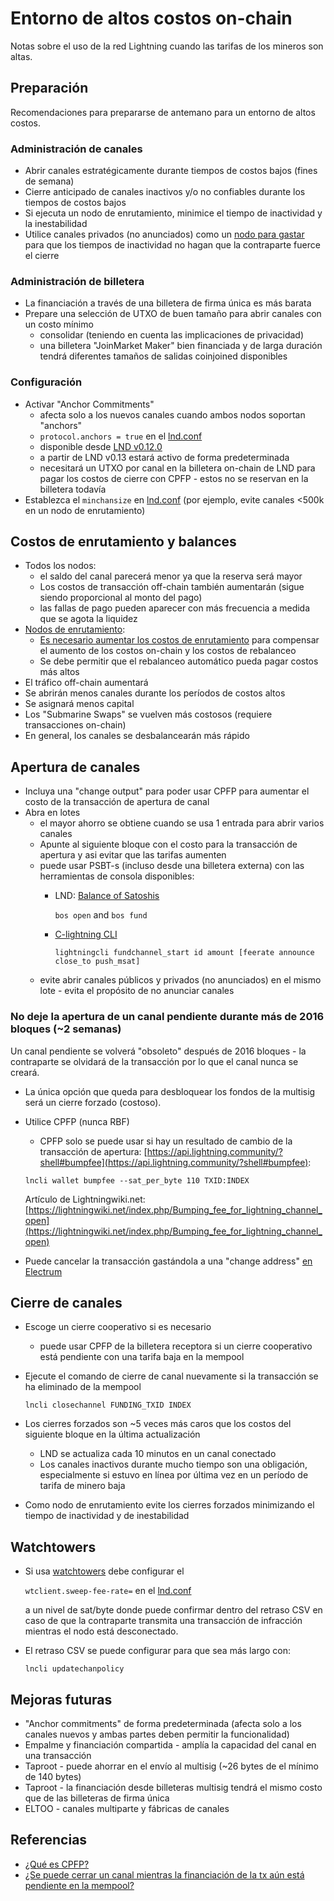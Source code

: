 # Entorno de altos costos on-chain

Notas sobre el uso de la red Lightning cuando las tarifas de los mineros son altas.

## Preparación

Recomendaciones para prepararse de antemano para un entorno de altos costos.

### Administración de canales

* Abrir canales estratégicamente durante tiempos de costos bajos (fines de semana)
* Cierre anticipado de canales inactivos y/o no confiables durante los tiempos de costos bajos
* Si ejecuta un nodo de enrutamiento, minimice el tiempo de inactividad y la inestabilidad
* Utilice canales privados (no anunciados) como un [nodo para gastar](../node-types/nodetype.spending.md) para que los tiempos de inactividad no hagan que la contraparte fuerce el cierre

### Administración de billetera

* La financiación a través de una billetera de firma única es más barata
* Prepare una selección de UTXO de buen tamaño para abrir canales con un costo mínimo
  * consolidar \(teniendo en cuenta las implicaciones de privacidad\)
  * una billetera "JoinMarket Maker" bien financiada y de larga duración tendrá diferentes tamaños de salidas coinjoined disponibles

### Configuración

* Activar "Anchor Commitments"
  * afecta solo a los nuevos canales cuando ambos nodos soportan "anchors"
  * `protocol.anchors = true` en el [lnd.conf](https://github.com/lightningnetwork/lnd/blob/260ea9b842ddd80fbea1df5516f557e3081f743f/sample-lnd.conf#L363)
  * disponible desde [LND v0.12.0](https://github.com/lightningnetwork/lnd/releases/tag/v0.12.0-beta)
  * a partir de LND v0.13 estará activo de forma predeterminada
  * necesitará un UTXO por canal en la billetera on-chain de LND para pagar los costos de cierre con CPFP - estos no se reservan en la billetera todavía
* Establezca el `minchansize` en [lnd.conf](https://github.com/lightningnetwork/lnd/blob/260ea9b842ddd80fbea1df5516f557e3081f743f/sample-lnd.conf#L248) \(por ejemplo, evite canales <500k en un nodo de enrutamiento\)

## Costos de enrutamiento y balances

* Todos los nodos:
  * el saldo del canal parecerá menor ya que la reserva será mayor
  * Los costos de transacción off-chain también aumentarán (sigue siendo proporcional al monto del pago)
  * las fallas de pago pueden aparecer con más frecuencia a medida que se agota la liquidez
* [Nodos de enrutamiento](../node-types/nodetype.routing.md):
  * [Es necesario aumentar los costos de enrutamiento](../advanced-tools/fee.md) para compensar el aumento de los costos on-chain y los costos de rebalanceo
  * Se debe permitir que el rebalanceo automático pueda pagar costos más altos
* El tráfico off-chain aumentará
* Se abrirán menos canales durante los períodos de costos altos
* Se asignará menos capital
* Los "Submarine Swaps" se vuelven más costosos \(requiere transacciones on-chain\)
* En general, los canales se desbalancearán más rápido

## Apertura de canales

* Incluya una "change output" para poder usar CPFP para aumentar el costo de la transacción de apertura de canal
* Abra en lotes
  * el mayor ahorro se obtiene cuando se usa 1 entrada para abrir varios canales
  * Apunte al siguiente bloque con el costo para la transacción de apertura y asi evitar que las tarifas aumenten
  * puede usar PSBT-s \(incluso desde una billetera externa\) con las herramientas de consola disponibles:
    * LND: [Balance of Satoshis](https://github.com/alexbosworth/balanceofsatoshis#howtos)  

      `bos open` and `bos fund`

    * [C-lightning CLI](https://lightning.readthedocs.io/lightning-fundchannel_start.7.html#)  

      `lightningcli fundchannel_start id amount [feerate announce close_to push_msat]`
  * evite abrir canales públicos y privados \(no anunciados\) en el mismo lote - evita el propósito de no anunciar canales

### No deje la apertura de un canal pendiente durante más de 2016 bloques (~2 semanas)

Un canal pendiente se volverá "obsoleto" después de 2016 bloques - la contraparte se olvidará de la transacción por lo que el canal nunca se creará.

* La única opción que queda para desbloquear los fondos de la multisig será un cierre forzado \(costoso\).
* Utilice CPFP \(nunca RBF\)
  * CPFP solo se puede usar si hay un resultado de cambio de la transacción de apertura: [https://api.lightning.community/?shell#bumpfee](https://api.lightning.community/?shell#bumpfee):

  `lncli wallet bumpfee --sat_per_byte 110 TXID:INDEX`  

  Artículo de Lightningwiki.net: [https://lightningwiki.net/index.php/Bumping_fee_for_lightning_channel_open](https://lightningwiki.net/index.php/Bumping_fee_for_lightning_channel_open)
* Puede cancelar la transacción gastándola a una "change address" [en Electrum](restorelndonchainfundsinelectrum.md#manage-the-lnd-onchain-funds-in-electrum-wallet)

## Cierre de canales

* Escoge un cierre cooperativo si es necesario
  * puede usar CPFP de la billetera receptora si un cierre cooperativo está pendiente con una tarifa baja en la mempool
* Ejecute el comando de cierre de canal nuevamente si la transacción se ha eliminado de la mempool

  `lncli closechannel FUNDING_TXID INDEX`

* Los cierres forzados son ~5 veces más caros que los costos del siguiente bloque en la última actualización
  * LND se actualiza cada 10 minutos en un canal conectado
  * Los canales inactivos durante mucho tiempo son una obligación, especialmente si estuvo en línea por última vez en un período de tarifa de minero baja
* Como nodo de enrutamiento evite los cierres forzados minimizando el tiempo de inactividad y de inestabilidad

## Watchtowers

* Si usa [watchtowers](../advanced-tools/watchtower.md) debe configurar el

  `wtclient.sweep-fee-rate=` en el [lnd.conf](https://github.com/lightningnetwork/lnd/blob/a36c95f7325d3941306ac4dfff0f2363fbb8e66d/sample-lnd.conf#L857)

  a un nivel de sat/byte donde puede confirmar dentro del retraso CSV en caso de que la contraparte transmita una transacción de infracción mientras el nodo está desconectado.

* El retraso CSV se puede configurar para que sea más largo con:

  `lncli updatechanpolicy`

## Mejoras futuras

* "Anchor commitments" de forma predeterminada \(afecta solo a los canales nuevos y ambas partes deben permitir la funcionalidad\)
* Empalme y financiación compartida - amplía la capacidad del canal en una transacción
* Taproot - puede ahorrar en el envío al multisig \(~26 bytes de el mínimo de 140 bytes\)
* Taproot - la financiación desde billeteras multisig tendrá el mismo costo que de las billeteras de firma única
* ELTOO - canales multiparte y fábricas de canales

## Referencias

* [¿Qué es CPFP?](https://bitcoinops.org/en/topics/cpfp/)
* [¿Se puede cerrar un canal mientras la financiación de la tx aún está pendiente en la mempool?](https://bitcoin.stackexchange.com/questions/102180/can-a-channel-be-closed-while-the-funding-tx-is-still-stuck-in-the-mempool)
